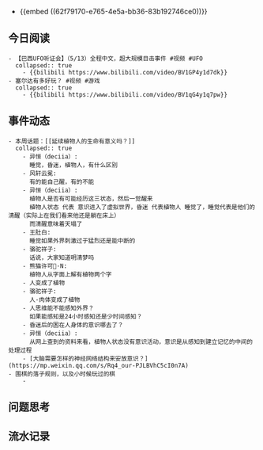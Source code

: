 - {{embed ((62f79170-e765-4e5a-bb36-83b192746ce0))}}
## 今日阅读
	- 【巴西UFO听证会】（5/13）全程中文，超大规模目击事件 #视频 #UFO
	  collapsed:: true
		- {{bilibili https://www.bilibili.com/video/BV1GP4y1d7dk}}
	- 塞尔达有多好玩？ #视频 #游戏
	  collapsed:: true
		- {{bilibili https://www.bilibili.com/video/BV1qG4y1q7pw}}
## 事件动态
	- 本周话题：[[延续植物人的生命有意义吗？]]
	  collapsed:: true
		- 异恒（deciia）:
		  睡觉，昏迷，植物人，有什么区别
		- 风轩云冕:
		  有的能自己醒，有的不能
		- 异恒（deciia）:
		  植物人是否有可能经历这三状态，然后一觉醒来
		  植物人状态 代表 意识进入了虚拟世界，昏迷 代表植物人 睡觉了，睡觉代表是他们的清醒（实际上在我们看来他还是躺在床上）
		  而清醒意味着天塌了
		- 王肚白:
		  睡觉如果外界刺激过于猛烈还是能中断的
		- 骆驼祥子:
		  话说，大家知道明清梦吗
		- 熊猫许可🐼·N:
		  植物人从字面上解有植物两个字
		- 人变成了植物
		- 骆驼祥子:
		  人-肉体变成了植物
		- 人思维能不能感知外界？
		  如果能感知是24小时感知还是少时间感知？
		- 昏迷后的困在人身体的意识哪去了？
		- 异恒（deciia）:
		  从网上查到的资料来看，植物人状态没有意识活动，意识是从感知到建立记忆的中间的处理过程
		- [大脑需要怎样的神经网络结构来安放意识？](https://mp.weixin.qq.com/s/Rq4_our-PJLBVhC5cI0n7A)
	- 围棋的落子规则，以及小时候玩过的棋
		-
## 问题思考
## 流水记录